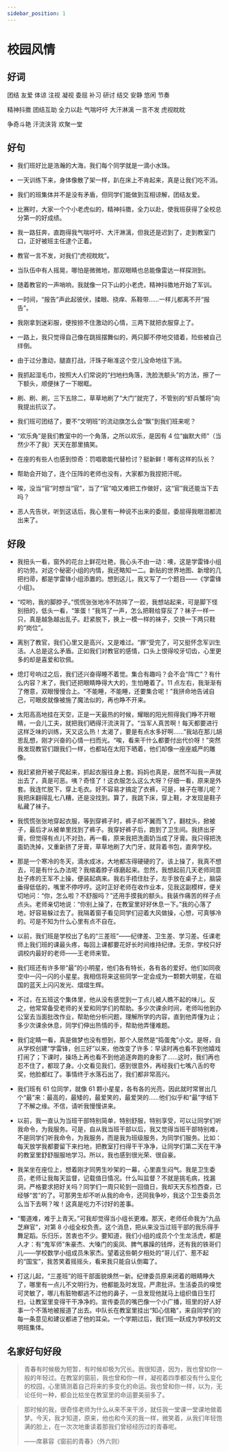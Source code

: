 ```yaml
---
sidebar_position: 1
---
```


# 校园风情

## 好词

团结 友爱 体谅 注视 凝视 委屈 补习 研讨 结交 安静 悠闲 节奏

精神抖擞 团结互助 全力以赴 气喘吁吁 大汗淋漓 一言不发 虎视眈眈

争奇斗艳 汗流浃背 欢聚一堂

## 好句

- 我们班好比是浩瀚的大海，我们每个同学就是一滴小水珠。

- 一天训练下来，身体像散了架一样，趴在床上不肯起来，真是让我们吃不消。

- 我们的班集体并不是没有矛盾，但同学们能做到互相谅解，团结友爱。

- 比赛时，大家一个个小老虎似的，精神抖擞，全力以赴，使我班获得了全校总分第一的好成绩。

- 我一路狂奔，直跑得我气喘吁吁、大汗淋漓，但我还是迟到了，走到教室门口，正好被班主任逮个正着。

- 教官一言不发，对我们“虎视眈眈”。

- 当队伍中有人摇晃，哪怕是微微地，那双眼睛也总能像雷达一样探测到。

- 随着教官的一声哨响，我就像一只下山的小老虎，精神抖擞地开始了军训。

- 一时间，“报告”声此起彼伏，揉眼、挠痒、系鞋带……一样儿都离不开“报告”。

- 我刚拿到迷彩服，便按捺不住激动的心情，三两下就把衣服穿上了。

- 一路上，我只觉得自己像在跳摇摆舞似的，两只脚不停地交错着，险些被自己绊倒。

- 由于过分激动，腿直打战，汗珠子瞅准这个空儿没命地往下淌。

- 我抓起湿毛巾，按照大人们常说的“扫地扫角落，洗脸洗额头”的方法，擦了一下额头，顺便抹了一下眼眶。

- 刷、刷、刷，三下五除二，草草地刷了“大门”就完了，不管别的“虾兵蟹将”向我提出抗议了。

- 我们班可团结了，要不“文明班”的流动旗怎么会“飘”到我们班来呢？

- “欢乐角”是我们教室中的一个角落，之所以欢乐，是因有 4 位“幽默大师”（当然少不了我）天天在那里搞笑。

- 在座的有些人也感到惊奇：罚唱歌能代替检讨？挺新鲜！哪有这样的队长？

- 帮助会开始了，连个压阵的老师也没有，大家都为我捏把汗呢。

- 唉，没当“官”时想当“官”，当了“官”咱又难把工作做好，这“官”我还能当下去吗？

- 恶人先告状，听到这话后，我心里有一种说不出来的委屈，委屈得我眼泪都流出来了。

## 好段

- 我扭头一看，窗外的花台上鲜花吐艳，我心头不由一动：噢，这是学雷锋小组的功劳。对这个秘密小组的内情，我还略知一二。新贴的世界地图、新增的几把扫帚，都是学雷锋小组添置的。想到这儿，我又写了一个题目——《学雷锋小组》。

- “哎哟，我的脚脖子。”慌慌张张地冷不防摔了一跤，我想站起来，可是脚下怪别扭的，低头一看，“笨蛋！”我骂了一声，怎么把鞋给穿反了？袜子一样一只，真是越急越出乱子。赶紧脱下，换上一模一样的袜子，交换一下两只鞋的“岗位”。

- 离别了教官，我们心里又是高兴，又是难过。“罪”受完了，可又挺怀念军训生活。人总是这么矛盾。正如我们对教官的感情，口头上恨得咬牙切齿，心里更多的却是喜爱和钦佩。

- 熄灯号响过之后，我们还兴奋得睡不着觉。集合有趣吗？会不会“阵亡”？有什么内容？末了，我们还把眼睛睁得大大的，生怕睡着了。11 点左右，我渐渐有了倦意，双眼慢慢合上。“不能睡，不能睡，还要集合呢！”我拼命地告诫自己，可眼皮就像被施了魔法似的，再也睁不开来。

- 太阳高高地挂在天空，正是一天最热的时候，耀眼的阳光照得我们睁不开眼睛，一会儿工夫，就把我们晒得汗流浃背了。“当军人真苦啊！每天都要进行这样乏味的训练，天又这么热！太渴了，要是有点水多好啊……”我站在那儿胡思乱想，刚才兴奋的心情一扫而光。“唉，看来干什么都要付出代价呀！”突然我发现教官们跟我们一样，也都站在太阳下晒着，他们却像一座座威严的雕像。

- 我赶紧掀开被子爬起来，抓起衣服往身上套。妈妈也真是，居然不叫我一声就出去了，真是可恶。咦？奇怪了！这衣服怎么这么大呀？仔细一看，原来是外套。我连忙脱下，穿上毛衣。好不容易才搞定了衣裤，可是，袜子在哪儿呢？我把床翻得乱七八糟，还是没找到。算了，我跳下床，穿上鞋，才发现是鞋子私藏了袜子。

- 我慌慌张张地穿起衣服，等到穿裤子时，裤子却不翼而飞了，翻枕头，掀被子，最后才从被单里找到了裤子。我穿好裤子后，跑到了卫生间。我挤出牙膏，但觉得有点儿不对劲，再一看，原来我把洗面奶当成了牙膏。我只得把洗面奶洗掉，又重新挤了牙膏，草草地刷了大门牙，就背着书包，直奔学校。

- 那是一个寒冷的冬天，滴水成冰，大地都冻得硬硬的了。该上操了，我真不想去，可是有什么办法呢？我缩着脖子琢磨起来。忽然，我想起前几天老师同意肚子疼的王军不上操，便装起病来。我右手捂住肚子，左手放在桌子上，脑袋垂得低低的，嘴里不停哼哼。这时正好老师在收作业本，见我这副模样，便关切地问：“你，怎么啦？不舒服吗？”还用手摸我的额头。我装作痛苦的样子点点头。老师亲切地说：“你别上操了，在教室里好好休息一下。”我的心落了地，好容易躲过去了。我隔着窗子看见同学们迎着大风做操，心想，可真够冷的。可是不知为什么心里有点不自在。

- 以前，我们班是学校出了名的“三差班”——纪律差、卫生差、学习差。任课老师上我们班的课最头疼，每回上课都要花好长时间维持纪律。无奈，学校只好调校内最好的老师——王老师来管。

- 我们班还有许多带“最”的小明星，他们各有特长，各有各的爱好。他们如同夜空中一闪一闪的小星星。我相信将来这些同学一定会成为一颗颗大明星，在祖国的蓝天上闪闪发光、熠熠生辉。

- 不过，在五班这个集体里，他从没有感觉到一丁点儿被人瞧不起的味儿。反之，他常常备受老师的关爱和同学们的帮助。多少次课余时间，老师叫他到办公室去当面批改作业，帮助他分析问题，理解所学的内容，直到他弄懂为止；多少次课余休息，同学们伸出热情的手，帮助他弄懂难题。
- 我们定睛一看，真是做梦也没有想到，那个人居然是“捣蛋鬼”小文。是呀，自从学校创建“学雷锋，创三好”以来，他改变了许多：早读时再也看不到他嬉戏打闹了；下课时，操场上再也看不到他追逐奔跑的身影了……这时，我们再也忍不住了，都现了身。小文看见我们，感到很意外，再经我们七嘴八舌的夸奖，他脸都红了。事情终于水落石出了，我们都非常高兴。

- 我们班有 61 位同学，就像 61 颗小星星，各有各的光亮，因此就时常冒出几个“最”来：最高的，最矮的，最爱笑的，最爱哭的……他们似乎和“最”字结下了不解之缘。不信，请听我慢慢讲来。

- 以前，我一直认为当班干部特别简单，特别舒服，特别享受，可以让同学们听我命令，为我服务。可是，自从我当班干部以后，我又觉得当班干部特别难，不是同学们听我命令，为我服务，而是我为班级服务，为同学们服务。比如：每天放学我都要留下来扫地，把教室打扫得干干净净，让同学们第二天在干净的教室里舒舒服服地学习。所以，我也感到很光荣、很自豪。
- 我呆坐在座位上，想着刚才同男生吵架的一幕，心里直生闷气。我是卫生委员，老师让我每天监督，记载值日情况。什么叫监督？不就是挑毛病，找漏洞，严格要求把好关吗？同学们一周只轮到一回值日，我却天天东检西查，已经够“苦”的了。可那男生却不听从我的命令，还同我争吵，我这个卫生委员怎么当下去啊？唉！这真是吃力不讨好的差事。

- “蜀道难，难于上青天。”可我却觉得当小组长更难。那天，老师任命我为“九品芝麻官”，对第 8 小组全权负责。这个消息，把从来没当过班干部的我乐得手舞足蹈。乐归乐，苦衷也不少。要知道，我们小组的成员个个生龙活虎，都是人才：有“鬼军师”朱豪杰、大嗓门的奚凤、脾气暴躁的钱烨，还有我的铁哥们儿——学校数学小组成员朱家杰。望着这些朝夕相处的“哥儿们”、惹不起的“国宝”，我苦笑着摇摇头，看来我只能自认倒霉了。

- 打这儿起，“三差班”的班干部面貌焕然一新。纪律委员原来闭着的眼睛睁大了，哪里有一点儿不文明行为，他都能及时发现，严肃批评。生活委员的嗅觉可灵敏了，哪儿有脏物都逃不过他的鼻子，一旦发现他就马上组织值日生打扫，让教室里变得干干净净的。宣传委员的嘴巴像一个小广播，班里的好人好事一个不落地被报道了出去。中队长在教室里挂出“知心信箱”，来自同学们的每一条意见和建议都进了他的耳朵。一个学期过后，我们班一跃成为学校的文明班集体。

## 名家好句好段

> 青春有时候极为短暂，有时候却极为冗长。我很知道，因为，我也曾如你一般的年轻过。在教室的窗前，我也曾和你一样，凝视着四季都没有什么变化的校园，心里猜测着自己将来的多变化的命运。我也曾和你一样，以为，无论任何一种，都会比枯坐在教室里的命运要美丽多了。

> 那时候的我，很奇怪老师为什么从来不来干涉，就任我一堂课一堂课地做着梦。今天，我才知道，原来，他也和今天的我一样，微笑着，从我们年轻饱满的脸上，在一次次地重读着那我们曾经经历过的青春呢。
>
> ——席慕容《窗前的青春》（外六则）
